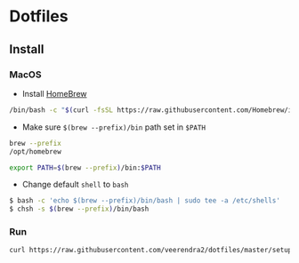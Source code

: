# Dotfiles

## Install

### MacOS

- Install [HomeBrew](https://brew.sh/)

```bash
/bin/bash -c "$(curl -fsSL https://raw.githubusercontent.com/Homebrew/install/HEAD/install.sh)"
```

- Make sure `$(brew --prefix)/bin` path set in `$PATH`

```bash
brew --prefix
/opt/homebrew

export PATH=$(brew --prefix)/bin:$PATH
```

- Change default `shell` to `bash`

```bash
$ bash -c 'echo $(brew --prefix)/bin/bash | sudo tee -a /etc/shells'
$ chsh -s $(brew --prefix)/bin/bash
```

### Run

```bash
curl https://raw.githubusercontent.com/veerendra2/dotfiles/master/setup.sh | bash
```
